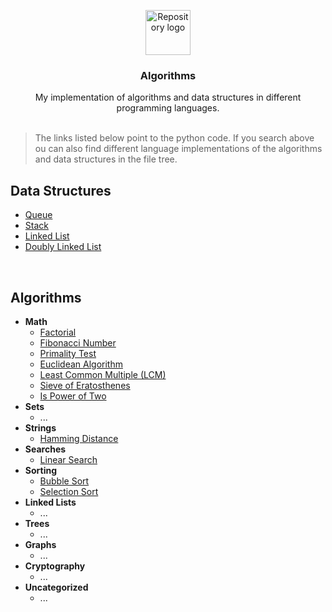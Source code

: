 <p align="center">
    <img src="branding/logo.png" alt="Repository logo" width="72" height="72">
</p>

<h3 align="center">Algorithms</h3>

<p align="center">
  My implementation of algorithms and data structures in different programming languages.
  <br>
  <br>
</p>

> The links listed below point to the python code. If you search above ou can also find different language implementations of the algorithms and data structures in the file tree.

## Data Structures

- [Queue](./python/data-structures/queue.py)  
- [Stack](./python/data-structures/stack.py)
- [Linked List](./python/data-structures/linked-list.py)
- [Doubly Linked List](./python/data-structures/doubly-linked-list.py)

<br>

## Algorithms

- **Math**
  - [Factorial](./python/math/factorial.py)
  - [Fibonacci Number](./python/math/fibonacci.py)
  - [Primality Test](./python/math/prime.py)
  - [Euclidean Algorithm](./python/math/gcd.py)
  - [Least Common Multiple (LCM)](./python/math/lcm.py)
  - [Sieve of Eratosthenes](./python/math/sieve_of_erat.py)
  - [Is Power of Two](./python/math/power_of_two.py)
- **Sets**
  - ...
- **Strings**
  - [Hamming Distance](./python/strings/hamming_distance.py)
- **Searches**
  - [Linear Search](./python/search/linear_search.py)
- **Sorting**
  - [Bubble Sort](./python/sort/bubble_sort.py)
  - [Selection Sort](./python/sort/selection_sort.py)
- **Linked Lists**
  - ...
- **Trees**
  - ...
- **Graphs**
  - ...
- **Cryptography**
  - ...
- **Uncategorized**
  - ...
